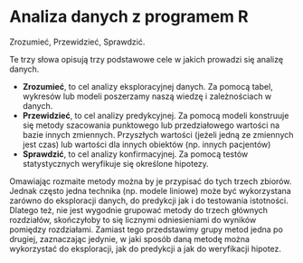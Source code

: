 # Analiza danych z programem R

Zrozumieć, Przewidzieć, Sprawdzić.

Te trzy słowa opisują trzy podstawowe cele w jakich prowadzi się analizę danych.

* **Zrozumieć**, to cel analizy eksploracyjnej danych. Za pomocą tabel, wykresów lub modeli poszerzamy naszą wiedzę i zależnościach w danych. 
* **Przewidzieć**, to cel analizy predykcyjnej. Za pomocą modeli konstruuje się metody szacowania punktowego lub przedziałowego wartości na bazie innych zmiennych. Przyszłych wartości (jeżeli jedną ze zmiennych jest czas) lub wartości dla innych obiektów (np. innych pacjentów) 
* **Sprawdzić**, to cel analizy konfirmacyjnej. Za pomocą testów statystycznych weryfikuje się określone hipotezy.

Omawiając rozmaite metody można by je przypisać do tych trzech zbiorów. Jednak często jedna technika (np. modele liniowe) może być wykorzystana zarówno do eksploracji danych, do predykcji jak i do testowania istotności.
Dlatego też, nie jest wygodnie grupować metody do trzech głównych rozdziałów, skończyłoby to się licznymi odniesieniami do wyników pomiędzy rozdziałami. 
Zamiast tego przedstawimy grupy metod jedna po drugiej, zaznaczając jedynie, w jaki sposób daną metodę można wykorzystać do eksploracji, jak do predykcji a jak do weryfikacji hipotez.
